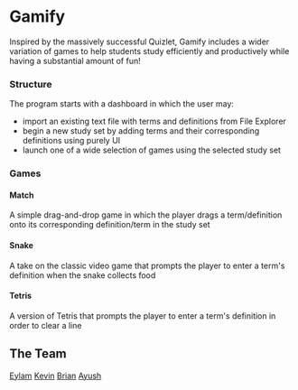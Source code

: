 # Gamify
Inspired by the massively successful Quizlet, Gamify includes a wider variation of games to help students study efficiently and productively while having a substantial amount of fun!

### Structure
The program starts with a dashboard in which the user may:
 - import an existing text file with terms and definitions from File Explorer
 - begin a new study set by adding terms and their corresponding definitions using purely UI
 - launch one of a wide selection of games using the selected study set
 ### Games
 #### Match
 A simple drag-and-drop game in which the player drags a term/definition onto its corresponding definition/term in the study set
 #### Snake
 A take on the classic video game that prompts the player to enter a term's definition when the snake collects food
 #### Tetris
 A version of Tetris that prompts the player to enter a term's definition in order to clear a line
## The Team
[Eylam](https://github.com/EylamTagor)
[Kevin](https://github.com/digitaldisarray)
[Brian](https://github.com/BrianLa0616)
[Ayush](https://github.com/AyushSatyavarpu)
